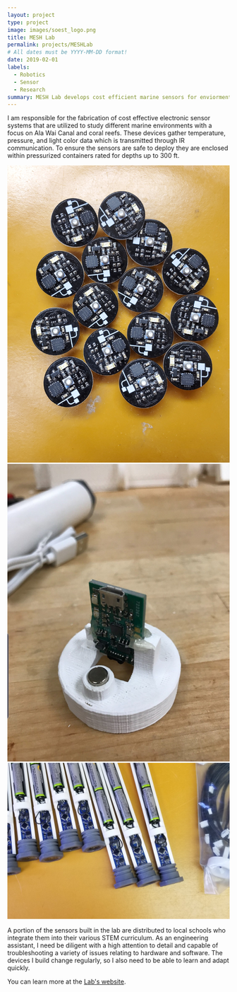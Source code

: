 ```yaml
---
layout: project
type: project
image: images/soest_logo.png
title: MESH Lab
permalink: projects/MESHLab
# All dates must be YYYY-MM-DD format!
date: 2019-02-01
labels:
  - Robotics
  - Sensor
  - Research
summary: MESH Lab develops cost efficient marine sensors for enviormental research and as a way to expose the community to STEM.
---
```

I am responsible for the fabrication of cost effective electronic sensor systems that are utilized to study different marine environments with a focus on Ala Wai Canal and coral reefs. These devices gather temperature, pressure, and light color data which is transmitted through IR communication. To ensure the sensors are safe to deploy they are enclosed within pressurized containers rated for depths up to 300 ft. 

<div class="ui medium rounded images">
  <img class="ui image" src="../images/Kiwibreakout.jpg">
  <img class="ui image" src="../images/Kiwidongle.jpg">
  <img class="ui image" src="../images/Kiwiloggers.jpg">
</div>

A portion of the sensors built in the lab are distributed to local schools who integrate them into their various STEM curriculum. As an engineering assistant, I need be diligent with a high attention to detail and capable of troubleshooting a variety of issues relating to hardware and software. The devices I build change regularly, so I also need to be able to learn and adapt quickly.

You can learn more at the [Lab's website](https://www.soest.hawaii.edu/oceanography/glazer/Brian_T._Glazer/Research.html).



